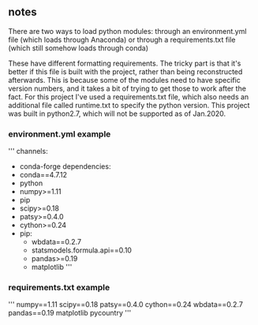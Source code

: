 

## notes

There are two ways to load python modules: through an environment.yml file (which loads through Anaconda) or through a requirements.txt file (which still somehow loads through conda)

These have different formatting requirements. The tricky part is that it's better if this file is built with the project, rather than being reconstructed afterwards. This is because some of the modules need to have specific version numbers, and it takes a bit of trying to get those to work after the fact. For this project I've used a requirements.txt file, which also needs an additional file called runtime.txt to specify the python version. This project was built in python2.7, which will not be supported as of Jan.2020.

### environment.yml example

'''
channels:
  - conda-forge
dependencies:
  - conda==4.7.12
  - python
  - numpy>=1.11
  - pip
  - scipy>=0.18
  - patsy>=0.4.0
  - cython>=0.24
  - pip:
    - wbdata==0.2.7
    - statsmodels.formula.api==0.10
    - pandas>=0.19
    - matplotlib
'''

### requirements.txt example

'''
numpy==1.11
scipy==0.18
patsy==0.4.0
cython==0.24
wbdata==0.2.7
pandas==0.19
matplotlib
pycountry
'''

